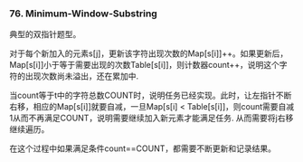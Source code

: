 ### 76. Minimum-Window-Substring  

典型的双指针题型。

对于每个新加入的元素s[j]，更新该字符出现次数的Map[s[i]]++。如果更新后，Map[s[i]]小于等于需要出现的次数Table[s[i]]，则计数器count++，说明这个字符的出现次数尚未溢出，还在累加中.

当count等于t中的字符总数COUNT时，说明任务已经实现。此时，让左指针不断右移，相应的Map[s[i]]就要自减，一旦Map[s[i] < Table[s[i]]，则count需要自减1从而不再满足COUNT，说明需要继续加入新元素才能满足任务. 从而需要将j右移继续遍历。

在这个过程中如果满足条件count==COUNT，都需要不断更新和记录结果。
